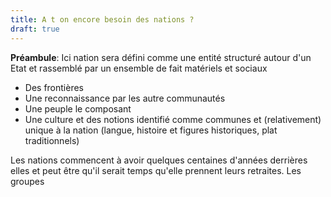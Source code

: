 ```yaml
---
title: A t on encore besoin des nations ?
draft: true
---
```


**Préambule**: Ici nation sera défini comme une entité structuré autour d'un Etat et rassemblé par un ensemble de fait matériels et sociaux

- Des frontières
- Une reconnaissance par les autre communautés
- Une peuple le composant
- Une culture et des notions identifié comme communes et (relativement) unique à la nation (langue, histoire et figures historiques, plat traditionnels)

Les nations commencent à avoir quelques centaines d'années derrières elles et peut être qu'il serait temps qu'elle prennent leurs retraites. Les groupes
